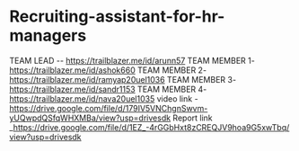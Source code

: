 # Recruiting-assistant-for-hr-managers 
TEAM LEAD -- https://trailblazer.me/id/arunn57
TEAM MEMBER 1- https://trailblazer.me/id/ashok660
TEAM MEMBER 2- https://trailblazer.me/id/ramyap20uel1036
TEAM MEMBER 3- https://trailblazer.me/id/sandr1153
TEAM MEMBER 4- https://trailblazer.me/id/nava20uel1035
video link   -https://drive.google.com/file/d/179IV5VNChgnSwvm-yUQwpdQSfqWHXMBa/view?usp=drivesdk
Report link   _https://drive.google.com/file/d/1EZ_-4rGGbHxt8zCREQJV9hoa9G5xwTbq/view?usp=drivesdk
